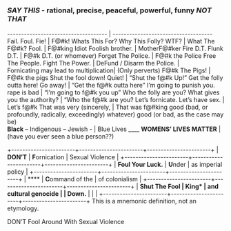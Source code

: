 ### *SAY THIS* - rational, precise, peaceful, powerful, funny *NOT THAT*

------------------------------------ | ------------------------------------
Fail. Foul. Fie!                     | F@#k!
Whats This For? Why This Folly? WTF? | What The F@#k?
Fool.                                | F@#king Idiot
Foolish brother.                     | MotherF@#ker
Fire D.T. Flunk D.T.                 | F@#k D.T. (or whomever)
Forget The Police. 		     | F@#k the	Police
Free The People. Fight The Power.    | 
DeFund / Disarm the Police.          |                
Fornicating may lead to multiplication|
(Only perverts) F@#k The Pigs! 	     | F@#k the pigs
Shut the fool down! Quiet!           | “Shut the f@#k Up!”
Get the folly outta here! Go away!   | “Get the f@#k outta here”
I’m going to punish you. rape is bad |  “I’m going to f@#k you up”
Who the folly are you? What gives you the authority?   | “Who the f@#k are you?
Let’s fornicate. Let’s have sex.     | Let’s f@#k
That was very (sincerely,            | That was f@#king good (bad, or
profoundly, radically, exceedingly)  whatever)
good (or bad, as the case may be)    
**Black** – Indigenous – Jewish -    | Blue Lives \_\_\_\_ 
**WOMENS’ LIVES MATTER**             | (have you ever seen a blue person??)



+-----------------------+-----------------------+-----------------------+
| **DON’T**             | **F**ornication       | Sexual Violence       |
+-----------------------+-----------------------+-----------------------+
| **Foul Your Luck.**   | **U**nder             | as imperial policy    |
+-----------------------+-----------------------+-----------------------+
| ****                  | **C**ommand of the    | of colonialism        |
+-----------------------+-----------------------+-----------------------+
| **Shut The Fool       | **K**ing\*            | and cultural genocide |
| Down.**               |                       |                       |
+-----------------------+-----------------------+-----------------------+
This is a mnemonic definition, not an etymology.

DON’T Fool Around With Sexual Violence


